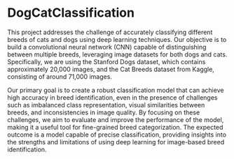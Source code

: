 # DogCatClassification

This project addresses the challenge of accurately classifying different breeds of cats and dogs using deep learning techniques. Our objective is to build a convolutional neural network (CNN) capable of distinguishing between multiple breeds, leveraging image datasets for both dogs and cats. Specifically, we are using the Stanford Dogs dataset, which contains approximately 20,000 images, and the Cat Breeds dataset from Kaggle, consisting of around 71,000 images.

Our primary goal is to create a robust classification model that can achieve high accuracy in breed identification, even in the presence of challenges such as imbalanced class representation, visual similarities between breeds, and inconsistencies in image quality. By focusing on these challenges, we aim to evaluate and improve the performance of the model, making it a useful tool for fine-grained breed categorization. The expected outcome is a model capable of precise classification, providing insights into the strengths and limitations of using deep learning for image-based breed identification.
